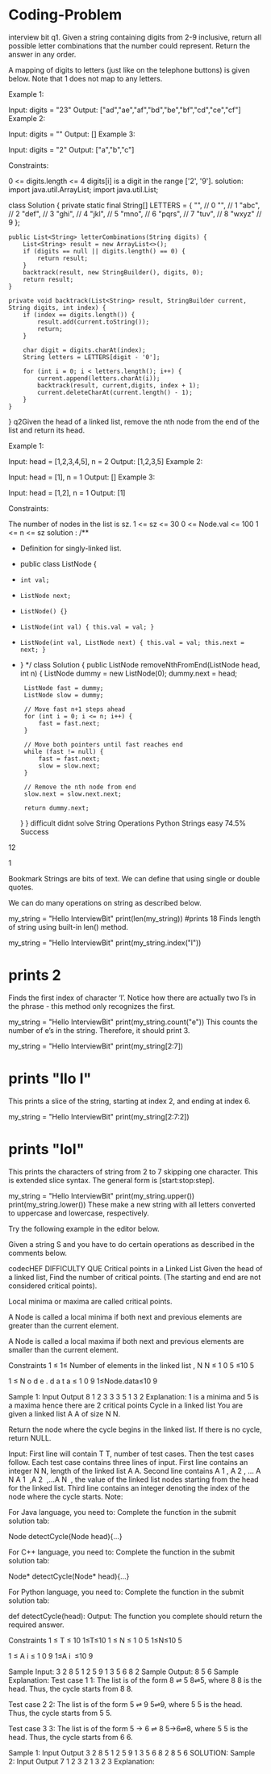 # Coding-Problem
interview bit 
q1. Given a string containing digits from 2-9 inclusive, return all possible letter combinations that the number could represent. Return the answer in any order.

A mapping of digits to letters (just like on the telephone buttons) is given below. Note that 1 does not map to any letters.


 

Example 1:

Input: digits = "23"
Output: ["ad","ae","af","bd","be","bf","cd","ce","cf"]
Example 2:

Input: digits = ""
Output: []
Example 3:

Input: digits = "2"
Output: ["a","b","c"]
 

Constraints:

0 <= digits.length <= 4
digits[i] is a digit in the range ['2', '9'].
solution:
import java.util.ArrayList;
import java.util.List;

class Solution {
    private static final String[] LETTERS = {
        "",     // 0
        "",     // 1
        "abc",  // 2
        "def",  // 3
        "ghi",  // 4
        "jkl",  // 5
        "mno",  // 6
        "pqrs", // 7
        "tuv",  // 8
        "wxyz"  // 9
    };
    
    public List<String> letterCombinations(String digits) {
        List<String> result = new ArrayList<>();
        if (digits == null || digits.length() == 0) {
            return result;
        }
        backtrack(result, new StringBuilder(), digits, 0);
        return result;
    }
    
    private void backtrack(List<String> result, StringBuilder current, String digits, int index) {
        if (index == digits.length()) {
            result.add(current.toString());
            return;
        }
        
        char digit = digits.charAt(index);
        String letters = LETTERS[digit - '0'];
        
        for (int i = 0; i < letters.length(); i++) {
            current.append(letters.charAt(i));
            backtrack(result, current,digits, index + 1);
            current.deleteCharAt(current.length() - 1);
        }
    }
}
q2Given the head of a linked list, remove the nth node from the end of the list and return its head.

 

Example 1:


Input: head = [1,2,3,4,5], n = 2
Output: [1,2,3,5]
Example 2:

Input: head = [1], n = 1
Output: []
Example 3:

Input: head = [1,2], n = 1
Output: [1]
 

Constraints:

The number of nodes in the list is sz.
1 <= sz <= 30
0 <= Node.val <= 100
1 <= n <= sz
solution :
/**
 * Definition for singly-linked list.
 * public class ListNode {
 *     int val;
 *     ListNode next;
 *     ListNode() {}
 *     ListNode(int val) { this.val = val; }
 *     ListNode(int val, ListNode next) { this.val = val; this.next = next; }
 * }
 */
class Solution {
    public ListNode removeNthFromEnd(ListNode head, int n) {
        ListNode dummy = new ListNode(0);
        dummy.next = head;
        
        ListNode fast = dummy;
        ListNode slow = dummy;
        
        // Move fast n+1 steps ahead
        for (int i = 0; i <= n; i++) {
            fast = fast.next;
        }
        
        // Move both pointers until fast reaches end
        while (fast != null) {
            fast = fast.next;
            slow = slow.next;
        }
        
        // Remove the nth node from end
        slow.next = slow.next.next;
        
        return dummy.next;
    }
}
difficult didnt solve
String Operations
Python
Strings
easy
74.5% Success

12

1

Bookmark
Strings are bits of text. We can define that using single or double quotes.

We can do many operations on string as described below.

my_string = "Hello InterviewBit"
print(len(my_string)) #prints 18
Finds length of string using built-in len() method.

my_string = "Hello InterviewBit"
print(my_string.index("l"))
# prints 2
Finds the first index of character ‘l’. Notice how there are actually two l’s in the phrase - this method only recognizes the first.

my_string = "Hello InterviewBit"
print(my_string.count("e"))
This counts the number of e’s in the string. Therefore, it should print 3.

my_string = "Hello InterviewBit"
print(my_string[2:7])
# prints "llo I"
This prints a slice of the string, starting at index 2, and ending at index 6.

my_string = "Hello InterviewBit"
print(my_string[2:7:2])
# prints "loI"
This prints the characters of string from 2 to 7 skipping one character. This is extended slice syntax. The general form is [start:stop:step].

my_string = "Hello InterviewBit"
print(my_string.upper())
print(my_string.lower())
These make a new string with all letters converted to uppercase and lowercase, respectively.

Try the following example in the editor below.

Given a string S and you have to do certain operations as described in the comments below.


codecHEF DIFFICULTY QUE
Critical points in a Linked List
Given the head of a linked list, Find the number of critical points. (The starting and end are not considered critical points).

Local minima or maxima are called critical points.

A Node is called a local minima if both next and previous elements are greater than the current element.

A Node is called a local maxima if both next and previous elements are smaller than the current element.

Constraints
1
≤
1≤ Number of elements in the linked list , 
N
N 
≤
1
0
5
≤10 
5
 
1
≤
N
o
d
e
.
d
a
t
a
≤
1
0
9
1≤Node.data≤10 
9
 
Sample 1:
Input
Output
8
1 2 3 3 3 5 1 3
2 
Explanation:
1 is a minima and 5 is a maxima hence there are 2 critical points
Cycle in a linked list
You are given a linked list 
A
A of size 
N
N.

Return the node where the cycle begins in the linked list. If there is no cycle, return NULL.

Input:
First line will contain 
T
T, number of test cases. Then the test cases follow.
Each test case contains three lines of input.
First line contains an integer 
N
N, length of the linked list 
A
A.
Second line contains 
A
1
,
A
2
,
…
A
N
A 
1
​
 ,A 
2
​
 ,…A 
N
​
 , the value of the linked list nodes starting from the head for the linked list.
Third line contains an integer denoting the index of the node where the cycle starts.
Note:

For Java language, you need to:
Complete the function in the submit solution tab:

Node detectCycle(Node head){...}
 
 

For C++ language, you need to:
Complete the function in the submit solution tab:

Node* detectCycle(Node* head){...}
 
 

For Python language, you need to:
Complete the function in the submit solution tab:

def detectCycle(head):
Output:
The function you complete should return the required answer.

Constraints
1
≤
T
≤
10
1≤T≤10
1
≤
N
≤
1
0
5
1≤N≤10 
5
 
1
≤
A
i
≤
1
0
9
1≤A 
i
​
 ≤10 
9
 
Sample Input:
3
2
8 5
1
2
5 9
1
3
5 6 8
2
Sample Output:
8
5
6
Sample Explanation:
Test case 
1
1: The list is of the form 
8
⇌
5
8⇌5, where 
8
8 is the head. Thus, the cycle starts from 
8
8.

Test case 
2
2: The list is of the form 
5
⇌
9
5⇌9, where 
5
5 is the head. Thus, the cycle starts from 
5
5.

Test case 
3
3: The list is of the form 
5
→
6
⇌
8
5→6⇌8, where 
5
5 is the head. Thus, the cycle starts from 
6
6.

Sample 1:
Input
Output
3
2
8 5
1
2
5 9
1
3
5 6 8
2
8
5
6
SOLUTION:
Sample 2:
Input
Output
7
1 2 3 2 1 3 2 
3
Explanation:
